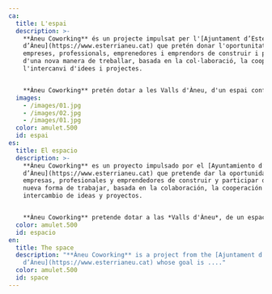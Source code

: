 ```yaml
---
ca:
  title: L'espai
  description: >-
    **Àneu Coworking** és un projecte impulsat per l'[Ajuntament d’Esterri
    d’Àneu](https://www.esterrianeu.cat) que pretén donar l'oportunitat a
    empreses, professionals, emprenedores i emprendors de construir i participar
    d'una nova manera de treballar, basada en la col·laboració, la cooperació i
    l'intercanvi d'idees i projectes.


    **Àneu Coworking** pretén dotar a les Valls d'Àneu, d'un espai confortable, actual i amb els equipaments necessaris per poder desenvolupar l'activitat laboral de manera adequada i amb un preu assequible, potenciant així la creació d'ocupació i l'activitat econòmica i contribuint a fixar població al territori.
  images:
    - /images/01.jpg
    - /images/02.jpg
    - /images/01.jpg
  color: amulet.500
  id: espai
es:
  title: El espacio
  description: >-
    **Àneu Coworking** es un proyecto impulsado por el [Ayuntamiento d’Esterri
    d’Àneu](https://www.esterrianeu.cat) que pretende dar la oportunidad a
    empresas, profesionales y emprendedores de construir y participar de una
    nueva forma de trabajar, basada en la colaboración, la cooperación y el
    intercambio de ideas y proyectos.


    **Àneu Coworking** pretende dotar a las *Valls d'Àneu*, de un espacio confortable, actual y con los equipamientos necesarios para poder desarrollar la actividad laboral de forma adecuada y con un precio asequible, potenciando así la creación de ocupación y la actividad económica y contribuyendo a fijar población en el territorio.
  color: amulet.500
  id: espacio
en:
  title: The space
  description: "**Àneu Coworking** is a project from the [Ajuntament d’Esterri
    d’Àneu](https://www.esterrianeu.cat) whose goal is ...."
  color: amulet.500
  id: space
---
```

